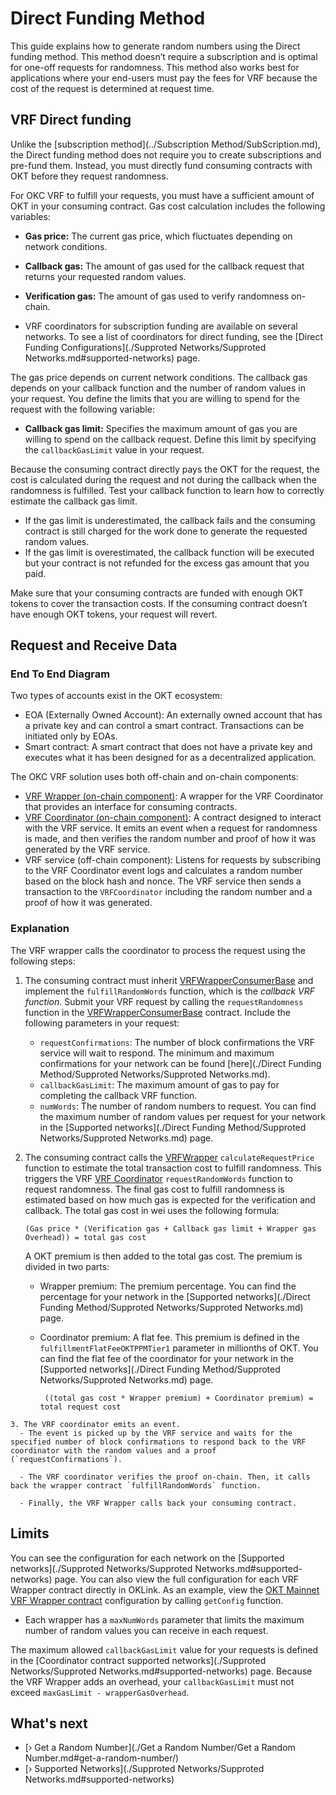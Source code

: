 
# Direct Funding Method

This guide explains how to generate random numbers using the Direct funding method. This method doesn’t require a subscription and is optimal for one-off requests for randomness. This method also works best for applications where your end-users must pay the fees for VRF because the cost of the request is determined at request time.

## VRF Direct funding

Unlike the [subscription method](../Subscription Method/SubScription.md), the Direct funding method does not require you to create subscriptions and pre-fund them. Instead, you must directly fund consuming contracts with OKT before they request randomness.

For OKC VRF  to fulfill your requests, you must have a sufficient amount of OKT in your consuming contract. Gas cost calculation includes the following variables:

- **Gas price:** The current gas price, which fluctuates depending on network conditions.

- **Callback gas:** The amount of gas used for the callback request that returns your requested random values.

- **Verification gas:** The amount of gas used to verify randomness on-chain.

- VRF  coordinators for subscription funding are available on several networks. To see a list of coordinators for direct funding, see the [Direct Funding Configurations](./Supproted Networks/Supproted Networks.md#supported-networks) page.


The gas price depends on current network conditions. The callback gas depends on your callback function and the number of random values in your request. You define the limits that you are willing to spend for the request with the following variable:

- **Callback gas limit:** Specifies the maximum amount of gas you are willing to spend on the callback request. Define this limit by specifying the `callbackGasLimit` value in your request.

Because the consuming contract directly pays the OKT for the request, the cost is calculated during the request and not during the callback when the randomness is fulfilled. Test your callback function to learn how to correctly estimate the callback gas limit.

- If the gas limit is underestimated, the callback fails and the consuming contract is still charged for the work done to generate the requested random values.
- If the gas limit is overestimated, the callback function will be executed but your contract is not refunded for the excess gas amount that you paid.

Make sure that your consuming contracts are funded with enough OKT tokens to cover the transaction costs. If the consuming contract doesn’t have enough OKT tokens, your request will revert.

  ## Request and Receive Data

  ### End To End Diagram

  Two types of accounts exist in the OKT ecosystem:

  - EOA (Externally Owned Account): An externally owned account that has a private key and can control a smart contract. Transactions can be initiated only by EOAs.
  - Smart contract: A smart contract that does not have a private key and executes what it has been designed for as a decentralized application.

  The OKC VRF  solution uses both off-chain and on-chain components:

  - [VRF  Wrapper (on-chain component)](https://github.com/okx/OKC-VRF/blob/main/contracts/VRFV2Wrapper.sol): A wrapper for the VRF Coordinator that provides an interface for consuming contracts.
  - [VRF  Coordinator (on-chain component)](https://github.com/okx/OKC-VRF/blob/main/contracts/VRFCoordinatorV2.sol): A contract designed to interact with the VRF service. It emits an event when a request for randomness is made, and then verifies the random number and proof of how it was generated by the VRF service.
  - VRF service (off-chain component): Listens for requests by subscribing to the VRF Coordinator event logs and calculates a random number based on the block hash and nonce. The VRF service then sends a transaction to the `VRFCoordinator` including the random number and a proof of how it was generated.

  ### Explanation

  The VRF wrapper calls the coordinator to process the request using the following steps:

  1. The consuming contract must inherit [VRFWrapperConsumerBase](https://github.com/okx/OKC-VRF/blob/main/contracts/interfaces/VRFV2WrapperConsumerBase.sol) and implement the `fulfillRandomWords` function, which is the *callback VRF function*. Submit your VRF request by calling the `requestRandomness` function in the [VRFWrapperConsumerBase](https://github.com/okx/OKC-VRF/blob/main/contracts/interfaces/VRFV2WrapperConsumerBase.sol) contract. Include the following parameters in your request:

     - `requestConfirmations`: The number of block confirmations the VRF service will wait to respond. The minimum and maximum confirmations for your network can be found [here](./Direct Funding Method/Supproted Networks/Supproted Networks.md).
     - `callbackGasLimit`: The maximum amount of gas to pay for completing the callback VRF function.
     - `numWords`: The number of random numbers to request. You can find the maximum number of random values per request for your network in the [Supported networks](./Direct Funding Method/Supproted Networks/Supproted Networks.md) page.

  2. The consuming contract calls the [VRFWrapper](https://github.com/okx/OKC-VRF/blob/main/contracts/VRFV2Wrapper.sol) `calculateRequestPrice` function to estimate the total transaction cost to fulfill randomness. This triggers the VRF [VRF Coordinator](https://github.com/okx/OKC-VRF/blob/main/contracts/VRFCoordinatorV2.sol) `requestRandomWords` function to request randomness. The final gas cost to fulfill randomness is estimated based on how much gas is expected for the verification and callback. The total gas cost in wei uses the following formula:

     ```plaintext
     (Gas price * (Verification gas + Callback gas limit + Wrapper gas Overhead)) = total gas cost
     ```

     A OKT premium is then added to the total gas cost. The premium is divided in two parts:

     - Wrapper premium: The premium percentage. You can find the percentage for your network in the [Supported networks](./Direct Funding Method/Supproted Networks/Supproted Networks.md) page.
     
     - Coordinator premium: A flat fee. This premium is defined in the `fulfillmentFlatFeeOKTPPMTier1` parameter in millionths of OKT. You can find the flat fee of the coordinator for your network in the [Supported networks](./Direct Funding Method/Supproted Networks/Supproted Networks.md) page.
     
       ```plaintext
        ((total gas cost * Wrapper premium) + Coordinator premium) = total request cost
       ```
     
 	3. The VRF coordinator emits an event.
      - The event is picked up by the VRF service and waits for the specified number of block confirmations to respond back to the VRF coordinator with the random values and a proof (`requestConfirmations`).

      - The VRF coordinator verifies the proof on-chain. Then, it calls back the wrapper contract `fulfillRandomWords` function.

      - Finally, the VRF Wrapper calls back your consuming contract.

  ## Limits

You can see the configuration for each network on the [Supported networks](./Supproted Networks/Supproted Networks.md#supported-networks) page. You can also view the full configuration for each VRF  Wrapper contract directly in OKLink. As an example, view the [OKT Mainnet VRF  Wrapper contract](https://www.oklink.com/cn/okc/address/0xb1a0323e202b27300f8530740a37162b2d7e62cb) configuration by calling `getConfig` function.

- Each wrapper has a `maxNumWords` parameter that limits the maximum number of random values you can receive in each request.

The maximum allowed `callbackGasLimit` value for your requests is defined in the [Coordinator contract supported networks](./Supproted Networks/Supproted Networks.md#supported-networks) page. Because the VRF  Wrapper adds an overhead, your `callbackGasLimit` must not exceed `maxGasLimit - wrapperGasOverhead`.

## What's next

- [› Get a Random Number](./Get a Random Number/Get a Random Number.md#get-a-random-number/)
- [› Supported Networks](./Supproted Networks/Supproted Networks.md#supported-networks)
